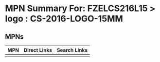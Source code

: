 



# MPN Summary For: FZELCS216L15 > logo : CS-2016-LOGO-15MM

## MPNs
  

|MPN|Direct Links|Search Links|
| :--- | :--- | :--- |
||||
